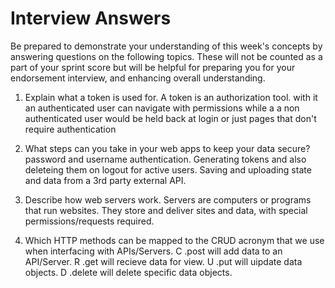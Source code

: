 # Interview Answers
Be prepared to demonstrate your understanding of this week's concepts by answering questions on the following topics. These will not be counted as a part of your sprint score but will be helpful for preparing you for your endorsement interview, and enhancing overall understanding.

1. Explain what a token is used for.
    A token is an authorization tool. with it an authenticated user can navigate with permissions while a a non authenticated user would be held back at login or just pages that don't require authentication

2. What steps can you take in your web apps to keep your data  secure?
    password and username authentication. Generating tokens and also deleteing them on logout for active users. Saving and uploading state and data from a 3rd party external API.

3. Describe how web servers work.
    Servers are computers or programs that run websites. They store and deliver sites and data, with special permissions/requests required.

4. Which HTTP methods can be mapped to the CRUD acronym that we use when interfacing with APIs/Servers.
  C .post will add data to an API/Server.
  R .get will recieve data for view.
  U .put will uipdate data objects.
  D .delete will delete specific data objects.
